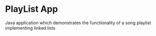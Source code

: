 # PlayList App

Java application which demonstrates the functionality of a song playlist implementing linked lists

